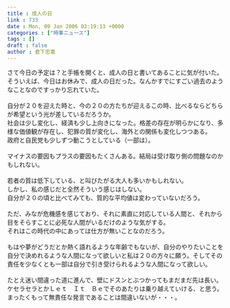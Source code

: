 ```yaml
---
title : 成人の日
link : 733
date : Mon, 09 Jan 2006 02:19:13 +0000
categories : ["時事ニュース"]
tags : []
draft : false
author : 倉下忠憲
---
```


さて今日の予定は？と手帳を開くと、成人の日と書いてあることに気が付いた。<BR>そういえば、今日はお休みで、成人の日だった。なんかすでにすごい過去のようなことなのですっかり忘れていた。<BR><BR>自分が２０を迎えた時と、今の２０の方たちが迎えるこの時、比べるならどちらが希望という光が差しているだろうか。<BR>社会は少し変化し、経済も少し上向きになった。格差の存在が明らかになり、多様な価値観が存在し、犯罪の質が変化し、海外との関係も変化しつつある。<BR>政府と自民党も少しずつ動こうとしている（一部は）。<BR><BR>マイナスの要因もプラスの要因もたくさんある。結局は受け取り側の問題なのかもしれない。<BR><BR>若者の質は低下している、と叫びたがる大人も多いかもしれない。<BR>しかし、私の感じだと全然そういう感じはしない。<BR>自分が２０の頃と比べてみても、質的な平均値は変わっていないだろう。<BR><BR>ただ、みなが危機感を感じており、それに素直に対応している人間と、それから目をそらすことに必死な人間がいるだけのような気がする。<BR>それはこの時代の中にあっては仕方が無いことなのだろう。<BR><BR>もはや夢がどうだとか熱く語れるような年齢でもないが、自分のやりたいことを自分で決めれるような人間になって欲しいと私は２０の方々に願う。そしてその責任を少なくとも一部は自分で引き受けられるような人間になって欲しい。<BR><BR>たとえ迷い間違った道に進んで、壁にドスンとぶつかってもまだまだ先は長い。ケセラセラとかＬｅｔ　Ｉｔ　Ｂｅでそのあたりは乗り越えていける、と思う。まったくもって無責任な発言であることは間違いないが・・・。<br><br>
